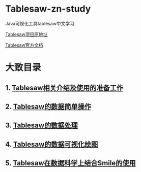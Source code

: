 # Tablesaw-zn-study
Java可视化工具tablesaw中文学习

<a href="https://github.com/jtablesaw/tablesaw">Tablesaw项目原地址</a>

<a href="https://jtablesaw.github.io/tablesaw/userguide/toc">Tablesaw官方文档</a>

# 大致目录
## 1. <a href="https://github.com/2043393364/Tablesaw-zn-study/blob/main/doc/tablesaw-1-introduction.md">Tablesaw相关介绍及使用的准备工作</a>
## 2. <a href="https://github.com/2043393364/Tablesaw-zn-study/blob/main/doc/tablesaw-2-operationAboutData.md">Tablesaw的数据简单操作</a>
## 3. <a href="https://github.com/2043393364/Tablesaw-zn-study/blob/main/doc/tablesaw-3-transformingData.md">Tablesaw的数据处理</a>
## 4. <a href="https://github.com/2043393364/Tablesaw-zn-study/blob/main/doc/tablesaw-4-Plotting%20and%20Visualization.md">Tablesaw的数据可视化绘图</a>
## 5. <a href="https://github.com/2043393364/Tablesaw-zn-study/blob/main/doc/tablesaw-5-DataScience.md">Tablesaw在数据科学上结合Smile的使用
 
